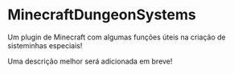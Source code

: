# MinecraftDungeonSystems

Um plugin de Minecraft com algumas funções úteis na criação de sisteminhas especiais!

Uma descrição melhor será adicionada em breve!